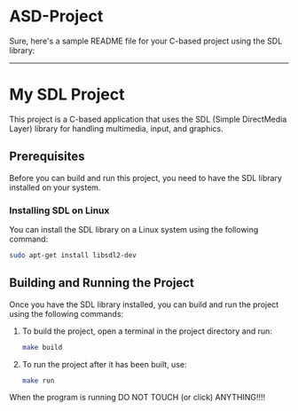 # ASD-Project
Sure, here's a sample README file for your C-based project using the SDL library:

---

# My SDL Project

This project is a C-based application that uses the SDL (Simple DirectMedia Layer) library for handling multimedia, input, and graphics.

## Prerequisites

Before you can build and run this project, you need to have the SDL library installed on your system.

### Installing SDL on Linux

You can install the SDL library on a Linux system using the following command:

```sh
sudo apt-get install libsdl2-dev
```

## Building and Running the Project

Once you have the SDL library installed, you can build and run the project using the following commands:

1. To build the project, open a terminal in the project directory and run:
    ```sh
    make build
    ```

2. To run the project after it has been built, use:
    ```sh
    make run
    ```
When the program is running DO NOT TOUCH (or click) ANYTHING!!!!
